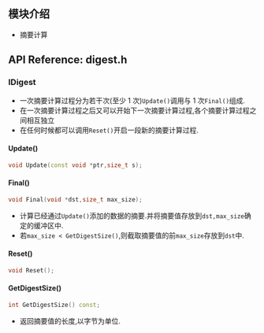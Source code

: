 
## 模块介绍

*   摘要计算

## API Reference: digest.h

### IDigest

*   一次摘要计算过程分为若干次(至少 1 次)`Update()`调用与 1 次`Final()`组成.
*   在一次摘要计算过程之后又可以开始下一次摘要计算过程,各个摘要计算过程之间相互独立
*   在任何时候都可以调用`Reset()`开启一段新的摘要计算过程.


#### Update()

```cpp
void Update(const void *ptr,size_t s);
```

#### Final()

```cpp
void Final(void *dst,size_t max_size);
```

*   计算已经通过`Update()`添加的数据的摘要.并将摘要值存放到`dst,max_size`确定的缓冲区中.
*   若`max_size < GetDigestSize()`,则截取摘要值的前`max_size`存放到`dst`中.

#### Reset()

```cpp
void Reset();
```

#### GetDigestSize()

```cpp
int GetDigestSize() const;
```

*   返回摘要值的长度,以字节为单位.


